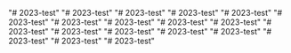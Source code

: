 "# 2023-test" 
"# 2023-test" 
"# 2023-test" 
"# 2023-test" 
"# 2023-test" 
"# 2023-test" 
"# 2023-test" 
"# 2023-test" 
"# 2023-test" 
"# 2023-test" 
"# 2023-test" 
"# 2023-test" 
"# 2023-test" 
"# 2023-test" 
"# 2023-test" 
"# 2023-test" 
"# 2023-test" 
"# 2023-test" 
